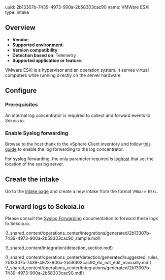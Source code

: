 uuid: 2b13307b-7439-4973-900a-2b58303cac90
name: VMWare ESXi
type: intake

## Overview
- **Vendor**:
- **Supported environment**:
- **Version compatibility**:
- **Detection based on**: Telemetry
- **Supported application or feature**:

VMware ESXi is a hypervisor and an operation system. It serves virtual computers while running directly on the server hardware



## Configure

### Prerequisites

An internal log concentrator is required to collect and forward events to Sekoia.io.

### Enable Syslog forwarding

Browse to the host thank to the vSphere Client inventory and follow [this guide](https://docs.vmware.com/en/VMware-vSphere/7.0/com.vmware.esxi.upgrade.doc/GUID-9F67DB52-F469-451F-B6C8-DAE8D95976E7.html) to enable the log forwarding to the log concentrator.

For syslog forwarding, the only parameter required is [loghost](https://docs.vmware.com/en/VMware-vSphere/7.0/com.vmware.esxi.upgrade.doc/GUID-8981F5FA-BB2A-47FB-A59A-7FC5C523CFDE.html) that set the location of the syslog server.

## Create the intake

Go to the [intake page](https://app.sekoia.io/operations/intakes) and create a new intake from the format `VMWare ESXi`.

## Forward logs to Sekoia.io

Please consult the [Syslog Forwarding](/integration/ingestion_methods/syslog/sekoiaio_forwarder.md) documentation to forward these logs to Sekoia.io.

{!_shared_content/operations_center/integrations/generated/2b13307b-7439-4973-900a-2b58303cac90_sample.md!}


{!_shared_content/integration/detection_section.md!}

{!_shared_content/operations_center/detection/generated/suggested_rules_2b13307b-7439-4973-900a-2b58303cac90_do_not_edit_manually.md!}
{!_shared_content/operations_center/integrations/generated/2b13307b-7439-4973-900a-2b58303cac90.md!}

